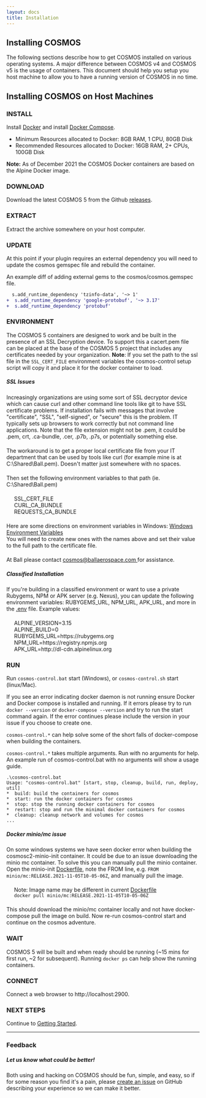 ```yaml
---
layout: docs
title: Installation
---
```


## Installing COSMOS

The following sections describe how to get COSMOS installed on various operating systems. A major difference between COSMOS v4 and COSMOS v5 is the usage of containers. This document should help you setup you host machine to allow you to have a running version of COSMOS in no time.

## Installing COSMOS on Host Machines

### INSTALL

Install [Docker](https://docs.docker.com/get-docker/) and install [Docker Compose](https://docs.docker.com/compose/install/).

* Minimum Resources allocated to Docker: 8GB RAM, 1 CPU, 80GB Disk
* Recommended Resources allocated to Docker: 16GB RAM, 2+ CPUs, 100GB Disk

**Note:** As of December 2021 the COSMOS Docker containers are based on the Alpine Docker image.

### DOWNLOAD

Download the latest COSMOS 5 from the Github [releases](https://github.com/BallAerospace/COSMOS/releases).

### EXTRACT

Extract the archive somewhere on your host computer.

### UPDATE

At this point if your plugin requires an external dependency you will need to update the cosmos gemspec file and rebuild the container.

An example diff of adding external gems to the cosmos/cosmos.gemspec file.
```diff
  s.add_runtime_dependency 'tzinfo-data', '~> 1'
+  s.add_runtime_dependency 'google-protobuf', '~> 3.17'
+  s.add_runtime_dependency 'protobuf'
```

### ENVIRONMENT

The COSMOS 5 containers are designed to work and be built in the presence of an SSL Decryption device. To support this a cacert.pem file can be placed at the base of the COSMOS 5 project that includes any certificates needed by your organization. **Note**: If you set the path to the ssl file in the `SSL_CERT_FILE` environment variables the cosmos-control setup script will copy it and place it for the docker container to load.

<div class="note warning">
  <h5>SSL Issues</h5>
  <p style="margin-bottom:20px;">Increasingly organizations are using some sort of SSL decryptor device which can cause curl and other command line tools like git to have SSL certificate problems. If installation fails with messages that involve "certificate", "SSL", "self-signed", or "secure" this is the problem. IT typically sets up browsers to work correctly but not command line applications. Note that the file extension might not be .pem, it could be .pem, crt, .ca-bundle, .cer, .p7b, .p7s, or  potentially something else.</p>
  <p style="margin-bottom:20px;">The workaround is to get a proper local certificate file from your IT department that can be used by tools like curl (for example mine is at C:\Shared\Ball.pem). Doesn't matter just somewhere with no spaces.</p>
  <p style="margin-bottom:20px;">Then set the following environment variables to that path (ie. C:\Shared\Ball.pem)</p>

<p style="margin-left:20px;margin-bottom:20px;">
SSL_CERT_FILE<br/>
CURL_CA_BUNDLE<br/>
REQUESTS_CA_BUNDLE<br/>
</p>

<p style="margin-bottom:20px;">
Here are some directions on environment variables in Windows:
  <a href="https://www.computerhope.com/issues/ch000549.htm">
    Windows Environment Variables
  </a>
<br/>
You will need to create new ones with the names above and set their value to the full path to the certificate file.
</p>

<p style="margin-bottom:20px;">
  At Ball please contact
  <a href="mailto:cosmos@ballaerospace.com">
    cosmos@ballaerospace.com
  </a> for assistance.
</p>
</div>

<div class="note info">
  <h5>Classified Installation</h5>
  <p style="margin-bottom:20px;">If you're building in a classified environment or want to use a private Rubygems, NPM or APK server (e.g. Nexus), you can update the following environment variables: RUBYGEMS_URL, NPM_URL, APK_URL, and more in the <a href="https://github.com/BallAerospace/COSMOS/blob/master/.env">.env</a> file. Example values:</p>

  <p style="margin-left:20px;margin-bottom:20px;">
    ALPINE_VERSION=3.15<br/>
    ALPINE_BUILD=0<br/>
    RUBYGEMS_URL=https://rubygems.org<br/>
    NPM_URL=https://registry.npmjs.org<br/>
    APK_URL=http://dl-cdn.alpinelinux.org<br/>
  </p>
</div>

### RUN

Run `cosmos-control.bat` start (Windows), or `cosmos-control.sh` start (linux/Mac).

If you see an error indicating docker daemon is not running ensure Docker and Docker compose is installed and running. If it errors please try to run `docker --version` or `docker-compose --version` and try to run the start command again. If the error continues please include the version in your issue if you choose to create one.

`cosmos-control.*` can help solve some of the short falls of docker-compose when building the containers.

`cosmos-control.*` takes multiple arguments. Run with no arguments for help. An example run of cosmos-control.bat with no arguments will show a usage guide.
```
.\cosmos-control.bat
Usage: "cosmos-control.bat" [start, stop, cleanup, build, run, deploy, util]
*  build: build the containers for cosmos
*  start: run the docker containers for cosmos
*  stop: stop the running docker containers for cosmos
*  restart: stop and run the minimal docker containers for cosmos
*  cleanup: cleanup network and volumes for cosmos
...
```

<div class="note info">
  <h5>Docker minio/mc issue</h5>
  <p style="margin-bottom:20px;">On some windows systems we have seen docker error when building the cosmosc2-minio-init container. It could be due to an issue downloading the minio mc container. To solve this you can manually pull the minio container. Open the minio-init <a href="https://github.com/BallAerospace/COSMOS/blob/master/cosmos-minio-init/Dockerfile#L1">Dockerfile</a>, note the FROM line, e.g. <code>FROM minio/mc:RELEASE.2021-11-05T10-05-06Z</code>, and manually pull the image.</p>

  <p style="margin-left:20px;margin-bottom:20px;">
    Note: Image name may be different in current <a href="https://github.com/BallAerospace/COSMOS/blob/master/cosmos-minio-init/Dockerfile#L1">Dockerfile</a><br/>
    <code>docker pull minio/mc:RELEASE.2021-11-05T10-05-06Z</code>
  </p>

  <p>This should download the minio/mc container locally and not have docker-compose pull the image on build. Now re-run cosmos-control start and continue on the cosmos adventure.</p>
</div>

### WAIT

COSMOS 5 will be built and when ready should be running (~15 mins for first run, ~2 for subsequent). Running `docker ps` can help show the running containers.

### CONNECT

Connect a web browser to http://localhost:2900.

### NEXT STEPS

Continue to [Getting Started](/docs/v5/gettingstarted).

---

### Feedback

<div class="note">
  <h5>Let us know what could be better!</h5>
  <p>
    Both using and hacking on COSMOS should be fun, simple, and easy, so if for
    some reason you find it's a pain, please <a
    href="{{ site.repository }}/issues/new/choose">create an issue</a> on
    GitHub describing your experience so we can make it better.
  </p>
</div>


